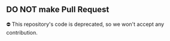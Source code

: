 <!-- below for ✅Active, ⚠Minimum maintenance -->
<!--
### Self Check

- [ ] I checked & tested my PR and it works well

## Content of PR
 -->
<!-- Describe what you did in detail. -->

<!-- below for ⛔Deprecated -->

## DO NOT make Pull Request

⛔ This repository's code is deprecated, so we won't accept any contribution.
